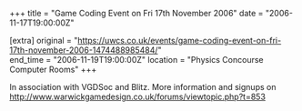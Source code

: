 +++
title = "Game Coding Event on Fri 17th November 2006"
date = "2006-11-17T19:00:00Z"

[extra]
original = "https://uwcs.co.uk/events/game-coding-event-on-fri-17th-november-2006-1474488985484/"    
end_time = "2006-11-19T19:00:00Z"
location = "Physics Concourse Computer Rooms"
+++

In association with VGDSoc and Blitz. More information and signups on http://www.warwickgamedesign.co.uk/forums/viewtopic.php?t=853

